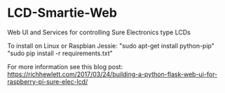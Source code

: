 # LCD-Smartie-Web
Web UI and Services for controlling Sure Electronics type LCDs 

To install on Linux or Raspbian Jessie:
"sudo apt-get install python-pip"
"sudo pip install -r requirements.txt"

For more information see this blog post: 
https://richhewlett.com/2017/03/24/building-a-python-flask-web-ui-for-raspberry-pi-sure-elec-lcd/


